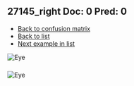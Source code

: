 ## 27145_right Doc: 0 Pred: 0
- [Back to confusion matrix](https://github.com/juliandewit/kaggle_retinopathy/blob/master/matrix.md)
- [Back to list](https://github.com/juliandewit/kaggle_retinopathy/blob/master/lists/00/list.md)
- [Next example in list](https://github.com/juliandewit/kaggle_retinopathy/blob/master/lists/00/27/27149_left.md)

![Eye](https://retinopaty.blob.core.windows.net/size1024/27145_right_0.jpeg)

### 

![Eye]()
